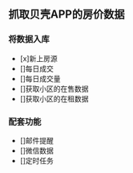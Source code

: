 ## 抓取贝壳APP的房价数据

### 将数据入库
- [x]新上房源
- []每日成交
- []每日成交量
- []获取小区的在售数据
- []获取小区的在租数据

### 配套功能
- []邮件提醒
- []微信数据
- []定时任务
